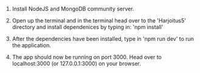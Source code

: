 1. Install NodeJS and MongoDB community server.

2. Open up the terminal and in the terminal head over to the 'Harjoitus5' directory and install dependenices by typing in: 'npm install'

3. After the dependencies have been installed, type in 'npm run dev' to run the application.

4. The app should now be running on port 3000. Head over to localhost:3000 (or 127.0.0.1:3000) on your browser.